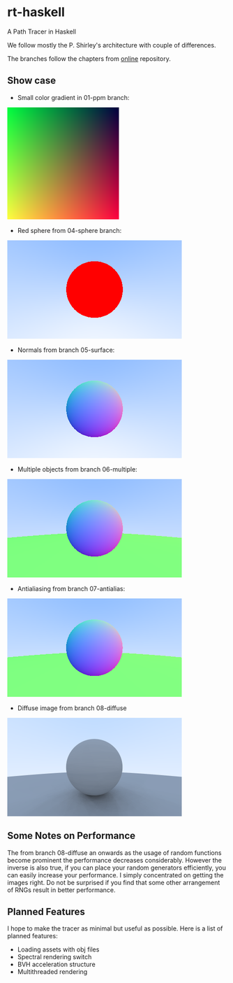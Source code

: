 # rt-haskell

A Path Tracer in Haskell

We follow mostly the P. Shirley's architecture with couple of differences.

The branches follow the chapters from [online](raytracing.github.io/)
repository.


## Show case

- Small color gradient in 01-ppm branch:

![ppm-color-gradient](./images/gradient.png)


- Red sphere from 04-sphere branch:

![red-sphere](./images/sphere.png)

- Normals from branch 05-surface:

![surface-normals](./images/05-surface.png)

- Multiple objects from branch 06-multiple:

![multiple-normals](./images/multiple.png)

- Antialiasing from branch 07-antialias:

![antialias-normals](./images/antialias.png)

- Diffuse image from branch 08-diffuse

![diffuse-image](./images/diffuse.png)


## Some Notes on Performance

The from branch 08-diffuse an onwards as the usage of random functions become
prominent the performance decreases considerably. However the inverse is also
true, if you can place your random generators efficiently, you can easily
increase your performance. I simply concentrated on getting the images right.
Do not be surprised if you find that some other arrangement of RNGs result in
better performance.

## Planned Features

I hope to make the tracer as minimal but useful as possible.
Here is a list of planned features:

- Loading assets with obj files
- Spectral rendering switch
- BVH acceleration structure
- Multithreaded rendering
